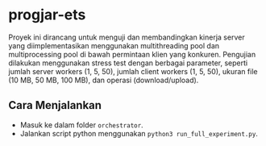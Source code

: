 # progjar-ets
Proyek ini dirancang untuk menguji dan membandingkan kinerja server yang diimplementasikan menggunakan multithreading pool dan multiprocessing pool di bawah permintaan klien yang konkuren. Pengujian dilakukan menggunakan stress test dengan berbagai parameter, seperti jumlah server workers (1, 5, 50), jumlah client workers (1, 5, 50), ukuran file (10 MB, 50 MB, 100 MB), dan operasi (download/upload).



## Cara Menjalankan

- Masuk ke dalam folder `orchestrator`.
- Jalankan script python menggunakan `python3 run_full_experiment.py`.
